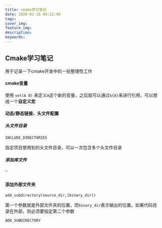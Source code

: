 ```yaml
---
title: cmake学习笔记
date: 2020-02-18 09:12:40
tags:
cover_img:
feature_img:
description:
keywords:
---
```


## Cmake学习笔记

用于记录一下cmake开发中的一些整理性工作

#### cmake变量

使用 `set(A B)` 来定义`A`这个新的变量，之后就可以通过`${A}`来进行引用，可以想成一个**自定义宏**

#### 动态/静态链接、头文件配置

##### 头文件目录

`INCLUDE_DIRECTORIES`

指定项目使用到的头文件目录，可以一次包含多个头文件目录

##### 添加库文件

``



#### 添加外部文件夹

`add_subdirectory(source_dir,[binary_dir])`

第一个参数就是外部文件夹的位置，而`binary_dir`表示输出的位置。如果代码目录在外部，则必须要指定第二个参数

`ADD_SUBDIRECTORY`